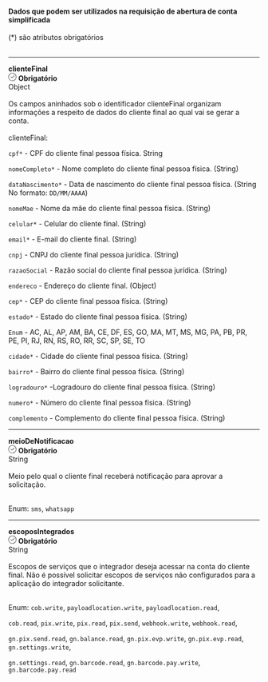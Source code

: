 <div>
<div className="espaco-1">

#### Dados que podem ser utilizados na requisição de abertura de conta simplificada
<div className="light">
(*) são atributos obrigatórios
</div>
</div>
<br/>

****


  <div className="atributo"> 
          <div className="col-77">
           <b>clienteFinal</b>   
          </div>
          <div className="col-23">
           <div className="obrigatorio">
             <svg id="check-circle" xmlns="http://www.w3.org/2000/svg" width="16" height="16" viewBox="0 0 16 16">
  <path id="Caminho_19146" data-name="Caminho 19146" d="M127.946,200a8,8,0,1,0,8,8A7.936,7.936,0,0,0,127.946,200Zm0,15.2a7.2,7.2,0,0,1-5.09-12.29,7.131,7.131,0,0,1,5.09-2.11,7.2,7.2,0,0,1,0,14.4Z" transform="translate(-119.946 -200)" fill="#2f2f2f"/>
  <path id="Caminho_19147" data-name="Caminho 19147" d="M127.964,211.4l-2.4-2.4a.4.4,0,0,1,.564-.565l2.115,2.115,4.234-4.234a.4.4,0,1,1,.569.57l-4.518,4.514a.393.393,0,0,1-.564,0Z" transform="translate(-121.046 -201.241)" fill="#2f2f2f"/>
</svg> 
              <b>Obrigatório</b>   
            </div>
          </div>
  </div>                                                   

<div className="light"> 
Object
</div>
<br/>
Os campos aninhados sob o identificador clienteFinal organizam informações a respeito de dados do cliente final ao qual vai se gerar a conta.
<br/><br/> <div>
clienteFinal:
</div>

``cpf*`` - CPF do cliente final pessoa física. String

``nomeCompleto*`` - Nome completo do cliente final pessoa física. (String)

``dataNascimento*`` - Data de nascimento do cliente final pessoa física.
(String No formato: ``DD/MM/AAAA``)

``nomeMae`` - Nome da mãe do cliente final pessoa física.
(String)

``celular*`` -  Celular do cliente final.
(String)

``email*`` - E-mail do cliente final.
(String)

``cnpj`` - CNPJ do cliente final pessoa jurídica.
(String)

``razaoSocial`` - Razão social do cliente final pessoa jurídica.
(String)

``endereco`` - Endereço do cliente final.
(Object)

``cep*`` - CEP do cliente final pessoa física.
(String)

``estado*`` - Estado do cliente final pessoa física.
(String)

``Enum`` - AC, AL, AP, AM, BA, CE, DF, ES, GO, MA, MT, MS, MG, PA, PB, PR, PE, PI, RJ, RN, RS, RO, RR, SC, SP, SE, TO

``cidade*`` - Cidade do cliente final pessoa física.
(String)

``bairro*`` - Bairro do cliente final pessoa física.
(String)

``logradouro*`` -Logradouro do cliente final pessoa física.
(String)

``numero*`` - Número do cliente final pessoa física.
(String)

``complemento`` - Complemento do cliente final pessoa física.
(String)

****

  <div className="atributo"> 
          <div className="col-77">
           <b>meioDeNotificacao</b>   
          </div>
          <div className="col-23">
           <div className="obrigatorio">
             <svg id="check-circle" xmlns="http://www.w3.org/2000/svg" width="16" height="16" viewBox="0 0 16 16">
  <path id="Caminho_19146" data-name="Caminho 19146" d="M127.946,200a8,8,0,1,0,8,8A7.936,7.936,0,0,0,127.946,200Zm0,15.2a7.2,7.2,0,0,1-5.09-12.29,7.131,7.131,0,0,1,5.09-2.11,7.2,7.2,0,0,1,0,14.4Z" transform="translate(-119.946 -200)" fill="#2f2f2f"/>
  <path id="Caminho_19147" data-name="Caminho 19147" d="M127.964,211.4l-2.4-2.4a.4.4,0,0,1,.564-.565l2.115,2.115,4.234-4.234a.4.4,0,1,1,.569.57l-4.518,4.514a.393.393,0,0,1-.564,0Z" transform="translate(-121.046 -201.241)" fill="#2f2f2f"/>
</svg> 
              <b>Obrigatório</b>   
            </div>
          </div>
  </div>                                       


<div className="light"> 
String
</div>
<br/>
Meio pelo qual o cliente final receberá notificação para aprovar a solicitação.
<br/><br/> 

Enum: ``sms``, ``whatsapp``


****

<div className="atributo"> 
          <div className="col-77">
           <b>escoposIntegrados</b>   
          </div>
          <div className="col-23">
           <div className="obrigatorio">
             <svg id="check-circle" xmlns="http://www.w3.org/2000/svg" width="16" height="16" viewBox="0 0 16 16">
  <path id="Caminho_19146" data-name="Caminho 19146" d="M127.946,200a8,8,0,1,0,8,8A7.936,7.936,0,0,0,127.946,200Zm0,15.2a7.2,7.2,0,0,1-5.09-12.29,7.131,7.131,0,0,1,5.09-2.11,7.2,7.2,0,0,1,0,14.4Z" transform="translate(-119.946 -200)" fill="#2f2f2f"/>
  <path id="Caminho_19147" data-name="Caminho 19147" d="M127.964,211.4l-2.4-2.4a.4.4,0,0,1,.564-.565l2.115,2.115,4.234-4.234a.4.4,0,1,1,.569.57l-4.518,4.514a.393.393,0,0,1-.564,0Z" transform="translate(-121.046 -201.241)" fill="#2f2f2f"/>
</svg> 
              <b>Obrigatório</b>   
            </div>
          </div>
  </div>                                                

<div className="light"> 
String
</div>
<br/>
Escopos de serviços que o integrador deseja acessar na conta do cliente final. Não é possível solicitar escopos de serviços não configurados para a aplicação do integrador solicitante.
<br/><br/> 

Enum: ``cob.write``, ``payloadlocation.write``, ``payloadlocation.read``,

``cob.read``, ``pix.write``, ``pix.read``, ``pix.send``, ``webhook.write``, ``webhook.read``,

``gn.pix.send.read``, ``gn.balance.read``, ``gn.pix.evp.write``, ``gn.pix.evp.read``, ``gn.settings.write``,

``gn.settings.read``, ``gn.barcode.read``, ``gn.barcode.pay.write``, ``gn.barcode.pay.read``


</div>
 


 

